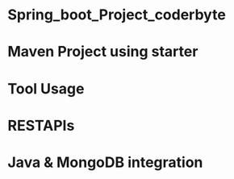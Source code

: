 # Spring_boot_Project_coderbyte
# Maven Project using starter
# Tool Usage
# RESTAPIs
# Java & MongoDB integration



